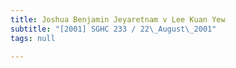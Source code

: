 ```yaml
---
title: Joshua Benjamin Jeyaretnam v Lee Kuan Yew
subtitle: "[2001] SGHC 233 / 22\_August\_2001"
tags: null

---
```


